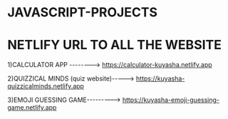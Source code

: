 # JAVASCRIPT-PROJECTS
# NETLIFY URL TO ALL THE WEBSITE


1)CALCULATOR APP --------> https://calculator-kuyasha.netlify.app 

2)QUIZZICAL MINDS (quiz website)-----> https://kuyasha-quizzicalminds.netlify.app

3)EMOJI GUESSING GAME---------> https://kuyasha-emoji-guessing-game.netlify.app

